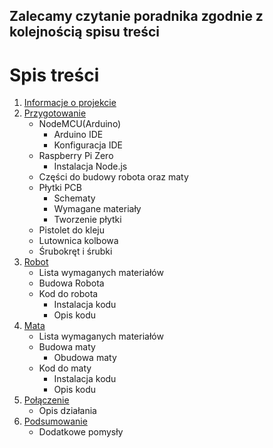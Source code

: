 ## Zalecamy czytanie poradnika zgodnie z kolejnością spisu treści

# Spis treści
1. [Informacje o projekcie](https://github.com/domiipl/Projekt-Inz-Pliki/blob/master/Instrukta%C5%BC/Informacje.md)
2. [Przygotowanie](https://github.com/domiipl/Projekt-Inz-Pliki/blob/master/Instrukta%C5%BC/Przygotowanie.md)
    - NodeMCU(Arduino)
      - Arduino IDE
      - Konfiguracja IDE
    - Raspberry Pi Zero
      - Instalacja Node.js
    - Części do budowy robota oraz maty
    - Płytki PCB
      - Schematy
      - Wymagane materiały
      - Tworzenie płytki
    - Pistolet do kleju
    - Lutownica kolbowa
    - Śrubokręt i śrubki
3. [Robot](https://github.com/domiipl/Projekt-Inz-Pliki/blob/master/Instrukta%C5%BC/Robot.md)
    - Lista wymaganych materiałów
    - Budowa Robota
    - Kod do robota
        - Instalacja kodu
        - Opis kodu
4. [Mata](https://github.com/domiipl/Projekt-Inz-Pliki/blob/master/Instrukta%C5%BC/Mata.md)
    - Lista wymaganych materiałów
    - Budowa maty
      - Obudowa maty
    - Kod do maty
      - Instalacja kodu
      - Opis kodu
5. [Połączenie](https://github.com/domiipl/Projekt-Inz-Pliki/blob/master/Instrukta%C5%BC/Po%C5%82%C4%85czenie.md)
    - Opis działania
6. [Podsumowanie](https://github.com/domiipl/Projekt-Inz-Pliki/blob/master/Instrukta%C5%BC/Podsumowanie.md)
    - Dodatkowe pomysły
